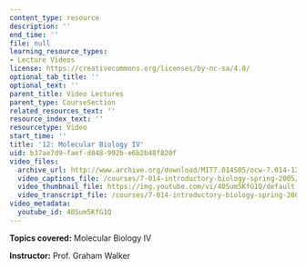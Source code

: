 ```yaml
---
content_type: resource
description: ''
end_time: ''
file: null
learning_resource_types:
- Lecture Videos
license: https://creativecommons.org/licenses/by-nc-sa/4.0/
optional_tab_title: ''
optional_text: ''
parent_title: Video Lectures
parent_type: CourseSection
related_resources_text: ''
resource_index_text: ''
resourcetype: Video
start_time: ''
title: '12: Molecular Biology IV'
uid: b37ae7d9-faef-d848-992b-e6b2b48f820f
video_files:
  archive_url: http://www.archive.org/download/MIT7.014S05/ocw-7.014-12-02mar05-220k.mp4
  video_captions_file: /courses/7-014-introductory-biology-spring-2005/1b7d351f0fcd5de793c9eda65ebbef7f_40Sum5KfG1Q.vtt
  video_thumbnail_file: https://img.youtube.com/vi/40Sum5KfG1Q/default.jpg
  video_transcript_file: /courses/7-014-introductory-biology-spring-2005/232749dd6ccfe9c881cf9cf79c07a8ab_40Sum5KfG1Q.pdf
video_metadata:
  youtube_id: 40Sum5KfG1Q
---
```


**Topics covered:** Molecular Biology IV  
  
**Instructor:** Prof. Graham Walker

